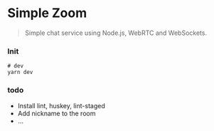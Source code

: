 # Simple Zoom

> Simple chat service using Node.js, WebRTC and WebSockets.

### Init
```shell
# dev
yarn dev
```

### todo 
- Install lint, huskey, lint-staged
- Add nickname to the room
- ...